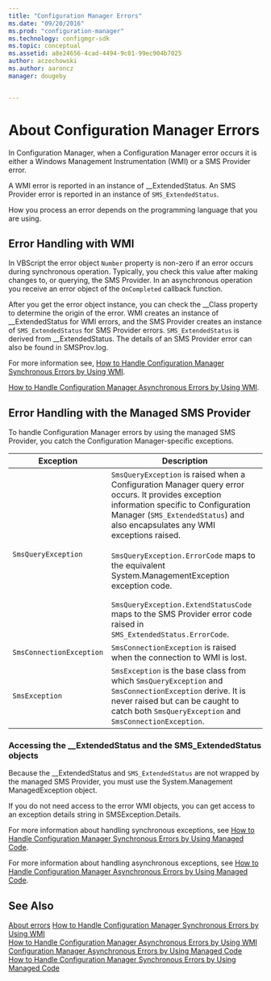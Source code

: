 ```yaml
---
title: "Configuration Manager Errors"
ms.date: "09/20/2016"
ms.prod: "configuration-manager"
ms.technology: configmgr-sdk
ms.topic: conceptual
ms.assetid: a8e24656-4cad-4494-9c01-99ec904b7025
author: aczechowski
ms.author: aaroncz
manager: dougeby


---
```

# About Configuration Manager Errors
In Configuration Manager, when a Configuration Manager error occurs it is either a Windows Management Instrumentation (WMI) or a SMS Provider error.  

 A WMI error is reported in an instance of __ExtendedStatus. An SMS Provider error is reported in an instance of `SMS_ExtendedStatus`.  

 How you process an error depends on the programming language that you are using.  

## Error Handling with WMI  
 In VBScript the error object `Number` property is non-zero if an error occurs during synchronous operation. Typically, you check this value after making changes to, or querying, the SMS Provider. In an asynchronous operation you receive an error object of the `OnCompleted` callback function.  

 After you get the error object instance, you can check the __Class property to determine the origin of the error. WMI creates an instance of \__ExtendedStatus for WMI errors, and the SMS Provider creates an instance of `SMS_ExtendedStatus` for SMS Provider errors. `SMS_ExtendedStatus` is derived from \__ExtendedStatus. The details of an SMS Provider error can also be found in SMSProv.log.  

 For more information see, [How to Handle Configuration Manager Synchronous Errors by Using WMI](../../../develop/core/understand/how-to-handle-configuration-manager-synchronous-errors-by-using-wmi.md).  

 [How to Handle Configuration Manager Asynchronous Errors by Using WMI](../../../develop/core/understand/how-to-handle-configuration-manager-asynchronous-errors-by-using-wmi.md).  

## Error Handling with the Managed SMS Provider  
 To handle Configuration Manager errors by using the managed SMS Provider, you catch the Configuration Manager-specific exceptions.  

|Exception|Description|  
|---------------|-----------------|  
|`SmsQueryException`|`SmsQueryException` is raised when a Configuration Manager query error occurs. It provides exception information specific to Configuration Manager (`SMS_ExtendedStatus`) and also encapsulates any WMI exceptions raised.<br /><br /> `SmsQueryException.ErrorCode` maps to the equivalent System.ManagementException exception code.<br /><br /> `SmsQueryException.ExtendStatusCode` maps to the SMS Provider error code raised in `SMS_ExtendedStatus.ErrorCode`.|  
|`SmsConnectionException`|`SmsConnectionException` is raised when the connection to WMI is lost.|  
|`SmsException`|`SmsException` is the base class from which `SmsQueryException` and `SmsConnectionException` derive. It is never raised but can be caught to catch both `SmsQueryException` and `SmsConnectionException`.|  

### Accessing the __ExtendedStatus and the SMS_ExtendedStatus objects  
 Because the __ExtendedStatus and `SMS_ExtendedStatus` are not wrapped by the managed SMS Provider, you must use the System.Management ManagedException object.  

 If you do not need access to the error WMI objects, you can get access to an exception details string in SMSException.Details.  

 For more information about handling synchronous exceptions, see [How to Handle Configuration Manager Synchronous Errors by Using Managed Code](../../../develop/core/understand/how-to-handle-configuration-manager-synchronous-errors-by-using-managed-code.md).  

 For more information about handling asynchronous exceptions, see [How to Handle Configuration Manager Asynchronous Errors by Using Managed Code](../../../develop/core/understand/how-to-handle-configuration-manager-asynchronous-errors-by-using-managed-code.md).  

## See Also  
 [About errors](about-configuration-manager-errors.md)
 [How to Handle Configuration Manager Synchronous Errors by Using WMI](../../../develop/core/understand/how-to-handle-configuration-manager-synchronous-errors-by-using-wmi.md)   
 [How to Handle Configuration Manager Asynchronous Errors by Using WMI](../../../develop/core/understand/how-to-handle-configuration-manager-asynchronous-errors-by-using-wmi.md)   
 [Configuration Manager Asynchronous Errors by Using Managed Code](../../../develop/core/understand/how-to-handle-configuration-manager-asynchronous-errors-by-using-managed-code.md)   
 [How to Handle Configuration Manager Synchronous Errors by Using Managed Code](../../../develop/core/understand/how-to-handle-configuration-manager-synchronous-errors-by-using-managed-code.md)
